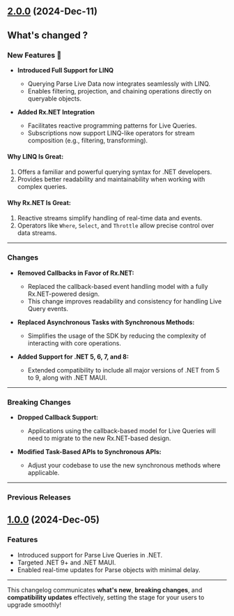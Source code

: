 ## [2.0.0](https://github.com/YOUR-REPO/Parse-SDK-dotNET/compare/1.0.0...2.0.0) (2024-Dec-11)
## What's changed ?
### **New Features 🚀**

- **Introduced Full Support for LINQ**  
  - Querying Parse Live Data now integrates seamlessly with LINQ.  
  - Enables filtering, projection, and chaining operations directly on queryable objects.

- **Added Rx.NET Integration**  
  - Facilitates reactive programming patterns for Live Queries.  
  - Subscriptions now support LINQ-like operators for stream composition (e.g., filtering, transforming).

#### **Why LINQ Is Great:**
1. Offers a familiar and powerful querying syntax for .NET developers.  
2. Provides better readability and maintainability when working with complex queries.  

#### **Why Rx.NET Is Great:**
1. Reactive streams simplify handling of real-time data and events.  
2. Operators like `Where`, `Select`, and `Throttle` allow precise control over data streams.

---

### **Changes**
- **Removed Callbacks in Favor of Rx.NET:**  
  - Replaced the callback-based event handling model with a fully Rx.NET-powered design.
  - This change improves readability and consistency for handling Live Query events.

- **Replaced Asynchronous Tasks with Synchronous Methods:**  
  - Simplifies the usage of the SDK by reducing the complexity of interacting with core operations.

- **Added Support for .NET 5, 6, 7, and 8:**  
  - Extended compatibility to include all major versions of .NET from 5 to 9, along with .NET MAUI.

---

### **Breaking Changes**
- **Dropped Callback Support:**  
  - Applications using the callback-based model for Live Queries will need to migrate to the new Rx.NET-based design.

- **Modified Task-Based APIs to Synchronous APIs:**  
  - Adjust your codebase to use the new synchronous methods where applicable.

---

### **Previous Releases**

## [1.0.0](https://github.com/YOUR-REPO/Parse-SDK-dotNET/releases/tag/1.0.0) (2024-Dec-05)

### **Features**
- Introduced support for Parse Live Queries in .NET.  
- Targeted .NET 9+ and .NET MAUI.  
- Enabled real-time updates for Parse objects with minimal delay.

---

This changelog communicates **what's new**, **breaking changes**, and **compatibility updates** effectively, setting the stage for your users to upgrade smoothly!